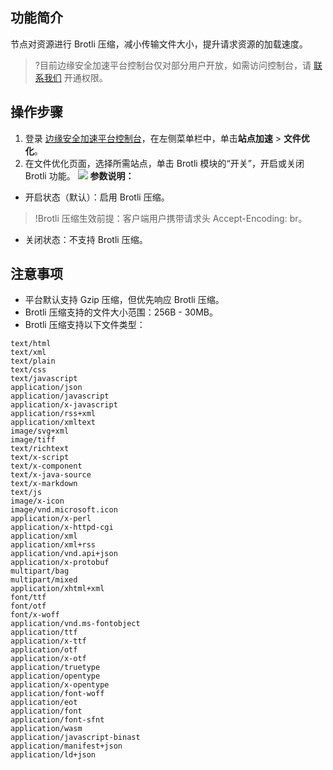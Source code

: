 ## 功能简介
节点对资源进行 Brotli 压缩，减小传输文件大小，提升请求资源的加载速度。
>?目前边缘安全加速平台控制台仅对部分用户开放，如需访问控制台，请 [联系我们](https://cloud.tencent.com/online-service) 开通权限。
>

## 操作步骤
1. 登录 [边缘安全加速平台控制台](https://console.cloud.tencent.com/teo)，在左侧菜单栏中，单击**站点加速** > **文件优化**。
2. 在文件优化页面，选择所需站点，单击 Brotli 模块的“开关”，开启或关闭 Brotli 功能。
![](https://qcloudimg.tencent-cloud.cn/raw/abee6b17ce67660ab033105392e22d6f.png)
**参数说明：**
 - 开启状态（默认）：启用 Brotli 压缩。
>!Brotli 压缩生效前提：客户端用户携带请求头 Accept-Encoding: br。
 - 关闭状态：不支持 Brotli 压缩。


## 注意事项
- 平台默认支持 Gzip 压缩，但优先响应 Brotli 压缩。
- Brotli 压缩支持的文件大小范围：256B - 30MB。
- Brotli 压缩支持以下文件类型：
```
text/html
text/xml
text/plain
text/css
text/javascript
application/json
application/javascript
application/x-javascript
application/rss+xml
application/xmltext
image/svg+xml
image/tiff
text/richtext
text/x-script
text/x-component
text/x-java-source
text/x-markdown
text/js
image/x-icon
image/vnd.microsoft.icon
application/x-perl
application/x-httpd-cgi
application/xml
application/xml+rss
application/vnd.api+json 
application/x-protobuf 
multipart/bag
multipart/mixed
application/xhtml+xml
font/ttf
font/otf
font/x-woff
application/vnd.ms-fontobject
application/ttf
application/x-ttf
application/otf
application/x-otf
application/truetype
application/opentype
application/x-opentype
application/font-woff
application/eot
application/font
application/font-sfnt
application/wasm
application/javascript-binast 
application/manifest+json 
application/ld+json
```

